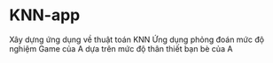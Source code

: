 # KNN-app
Xây dựng ứng dụng về thuật toán KNN
Ứng dụng phỏng đoán mức độ nghiệm Game của A dựa trên mức độ thân thiết bạn bè của A
